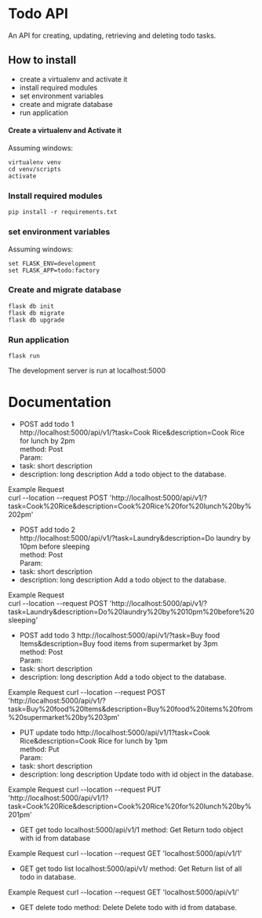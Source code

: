 # Todo API
An API for creating, updating, retrieving and deleting todo tasks.

## How to install
+ create a virtualenv and activate it
+ install required modules
+ set environment variables
+ create and migrate database
+ run application

#### Create a virtualenv and Activate it
Assuming windows:

~~~
virtualenv venv
cd venv/scripts
activate
~~~

### Install required modules
~~~
pip install -r requirements.txt
~~~

### set environment variables
Assuming windows:

~~~
set FLASK_ENV=development
set FLASK_APP=todo:factory
~~~

### Create and migrate database
~~~
flask db init
flask db migrate
flask db upgrade
~~~

### Run application
~~~
flask run
~~~

The development server is run at localhost:5000

# Documentation
+ POST add todo 1  
http://localhost:5000/api/v1/?task=Cook Rice&description=Cook Rice for lunch by 2pm  
method: Post  
Param:
+ task: short description
+ description: long description
Add a todo object to the database.

Example Request  
curl --location --request POST 'http://localhost:5000/api/v1/?task=Cook%20Rice&description=Cook%20Rice%20for%20lunch%20by%202pm'  

+ POST add todo 2  
http://localhost:5000/api/v1/?task=Laundry&description=Do laundry by 10pm before sleeping  
method: Post  
Param:  
+ task: short description
+ description: long description
Add a todo object to the database.

Example Request  
curl --location --request POST 'http://localhost:5000/api/v1/?task=Laundry&description=Do%20laundry%20by%2010pm%20before%20sleeping'  

+ POST add todo 3
http://localhost:5000/api/v1/?task=Buy food Items&description=Buy food items from supermarket by 3pm  
method: Post  
Param:
+ task: short description
+ description: long description
Add a todo object to the database.

Example Request
curl --location --request POST 'http://localhost:5000/api/v1/?task=Buy%20food%20Items&description=Buy%20food%20items%20from%20supermarket%20by%203pm'

+ PUT update todo
http://localhost:5000/api/v1/1?task=Cook Rice&description=Cook Rice for lunch by 1pm  
method: Put  
Param:
+ task: short description
+ description: long description
Update todo with id object in the database.

Example Request
curl --location --request PUT 'http://localhost:5000/api/v1/1?task=Cook%20Rice&description=Cook%20Rice%20for%20lunch%20by%201pm'  

+ GET get todo
localhost:5000/api/v1/1
method: Get
Return todo object with id from database

Example Request
curl --location --request GET 'localhost:5000/api/v1/1'  

+ GET get todo list
localhost:5000/api/v1/
method: Get
Return list of all todo in database.

Example Request
curl --location --request GET 'localhost:5000/api/v1/'  

+ GET delete todo
method: Delete
Delete todo with id from database.

